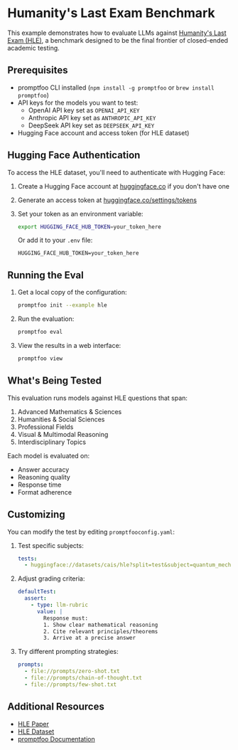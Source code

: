 # Humanity's Last Exam Benchmark

This example demonstrates how to evaluate LLMs against [Humanity's Last Exam (HLE)](https://arxiv.org/abs/2501.14249), a benchmark designed to be the final frontier of closed-ended academic testing.

## Prerequisites

- promptfoo CLI installed (`npm install -g promptfoo` or `brew install promptfoo`)
- API keys for the models you want to test:
  - OpenAI API key set as `OPENAI_API_KEY`
  - Anthropic API key set as `ANTHROPIC_API_KEY`
  - DeepSeek API key set as `DEEPSEEK_API_KEY`
- Hugging Face account and access token (for HLE dataset)

## Hugging Face Authentication

To access the HLE dataset, you'll need to authenticate with Hugging Face:

1. Create a Hugging Face account at [huggingface.co](https://huggingface.co) if you don't have one
2. Generate an access token at [huggingface.co/settings/tokens](https://huggingface.co/settings/tokens)
3. Set your token as an environment variable:

   ```bash
   export HUGGING_FACE_HUB_TOKEN=your_token_here
   ```

   Or add it to your `.env` file:

   ```env
   HUGGING_FACE_HUB_TOKEN=your_token_here
   ```

## Running the Eval

1. Get a local copy of the configuration:

   ```bash
   promptfoo init --example hle
   ```

2. Run the evaluation:

   ```bash
   promptfoo eval
   ```

3. View the results in a web interface:

   ```bash
   promptfoo view
   ```

## What's Being Tested

This evaluation runs models against HLE questions that span:

1. Advanced Mathematics & Sciences
2. Humanities & Social Sciences
3. Professional Fields
4. Visual & Multimodal Reasoning
5. Interdisciplinary Topics

Each model is evaluated on:

- Answer accuracy
- Reasoning quality
- Response time
- Format adherence

## Customizing

You can modify the test by editing `promptfooconfig.yaml`:

1. Test specific subjects:

   ```yaml
   tests:
     - huggingface://datasets/cais/hle?split=test&subject=quantum_mechanics
   ```

2. Adjust grading criteria:

   ```yaml
   defaultTest:
     assert:
       - type: llm-rubric
         value: |
           Response must:
           1. Show clear mathematical reasoning
           2. Cite relevant principles/theorems
           3. Arrive at a precise answer
   ```

3. Try different prompting strategies:

   ```yaml
   prompts:
     - file://prompts/zero-shot.txt
     - file://prompts/chain-of-thought.txt
     - file://prompts/few-shot.txt
   ```

## Additional Resources

- [HLE Paper](https://arxiv.org/abs/2501.14249)
- [HLE Dataset](https://huggingface.co/datasets/cais/hle)
- [promptfoo Documentation](https://promptfoo.dev/docs/getting-started) 